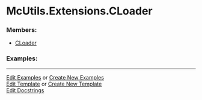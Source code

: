 # <a id="McUtils.Extensions.CLoader">McUtils.Extensions.CLoader</a>
    


### Members:

  - [CLoader](CLoader/CLoader.md)

### Examples:





___

[Edit Examples](https://github.com/McCoyGroup/McUtils/edit/edit/ci/examples/ci/docs/McUtils/Extensions/CLoader.md) or 
[Create New Examples](https://github.com/McCoyGroup/McUtils/new/edit/?filename=ci/examples/ci/docs/McUtils/Extensions/CLoader.md) <br/>
[Edit Template](https://github.com/McCoyGroup/McUtils/edit/edit/ci/docs/ci/docs/McUtils/Extensions/CLoader.md) or 
[Create New Template](https://github.com/McCoyGroup/McUtils/new/edit/?filename=ci/docs/templates/ci/docs/McUtils/Extensions/CLoader.md) <br/>
[Edit Docstrings](https://github.com/McCoyGroup/McUtils/edit/edit/McUtils/Extensions/CLoader/__init__.py?message=Update%20Docs)